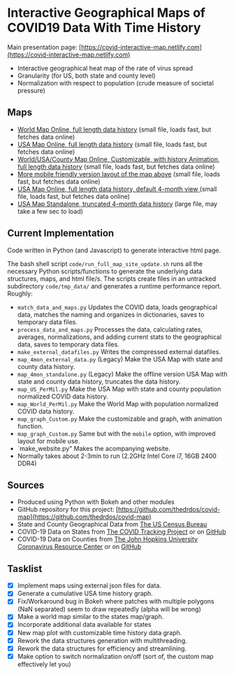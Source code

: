# Interactive Geographical Maps of COVID19 Data With Time History

Main presentation page: [https://covid-interactive-map.netlify.com](https://covid-interactive-map.netlify.com)

* Interactive geographical heat map of the rate of virus spread
* Granularity (for US, both state and county level)
* Normalization with respect to population (crude measure of societal pressure)

## Maps
* [World Map Online, full length data history](plots/map_World_PerMil.html) (small file, loads fast, but fetches data online)
* [USA Map Online, full length data history](plots/map_US_PerMil.html) (small file, loads fast, but fetches data online)
* [World/USA/County Map Online, Customizable, with history Animation, full length data history](plots/map_graph_Custom.html) (small file, loads fast, but fetches data online)
* [More mobile friendly version layout of the map above](plots/map_graph_Custom_mobile.html) (small file, loads fast, but fetches data online)
* [USA Map Online, full length data history, default 4-month view ](plots/map_4mon_external_data.html) (small file, loads fast, but fetches data online)
* [USA Map Standalone, truncated 4-month data history](plots/map_4mon_standalone.html) (large file, may take a few sec to load)

## Current Implementation

Code written in Python (and Javascript) to generate interactive html page.

The bash shell script `code/run_full_map_site_update.sh` runs all the necessary Python scripts/functions to generate the underlying data structures, maps, and html file/s.  The scripts create files in an untracked subdirectory `code/tmp_data/`  and generates a runtime performance report. Roughly:

* `match_data_and_maps.py` Updates the COVID data, loads geographical data, matches the naming and organizes in dictionaries, saves to temporary data files.
* `process_data_and_maps.py` Processes the data, calculating rates, averages, normalizations, and adding current stats to the geographical data, saves to temporary data files.
* `make_external_datafiles.py` Writes the compressed external datafiles.
* `map_4mon_external_data.py` (Legacy) Make the USA Map with state and county data history.
* `map_4mon_standalone.py` (Legacy) Make the offline version USA Map with state and county data history, truncates the data history.
* `map_US_PerMil.py` Make the USA Map with state and county population normalized COVID data history.
* `map_World_PerMil.py` Make the World Map with population normalized COVID data history.
* `map_graph_Custom.py` Make the customizable and graph, with animation function.
* `map_graph_Custom.py` Same but with the `mobile` option, with improved layout for mobile use.
* `make_website.py" Makes the acompanying website.
* Normally takes about 2-3min to run (2.2GHz Intel Core i7, 16GB 2400 DDR4)

## Sources

* Produced using Python with Bokeh and other modules
* GitHub repository for this project: [https://github.com/thedrdos/covid-map](https://github.com/thedrdos/covid-map)
* State and County Geographical Data from [The US Census Bureau](http://www2.census.gov/geo/tiger/)
* COVID-19 Data on States from [The COVID Tracking Project](https://covidtracking.com) or on [GitHub](https://github.com/COVID19Tracking/covid-tracking-data)
* COVID-19 Data on Counties from [The John Hopkins University Coronavirus Resource Center](https://coronavirus.jhu.edu)
     or on [GitHub](https://github.com/CSSEGISandData/COVID-19.gi)

## Tasklist
- [x] Implement maps using external json files for data.
- [x] Generate a cumulative USA time history graph.
- [x] Fix/Workaround bug in Bokeh where patches with multiple polygons (NaN separated) seem to draw repeatedly (alpha will be wrong)
- [x] Make a world map similar to the states map/graph.
- [x] Incorporate additional data available for states
- [x] New map plot with customizable time history data graph.
- [x] Rework the data structures generation with multithreading.
- [x] Rework the data structures for efficiency and streamlining.  
- [x] Make option to switch normalization on/off (sort of, the custom map effectively let you)
